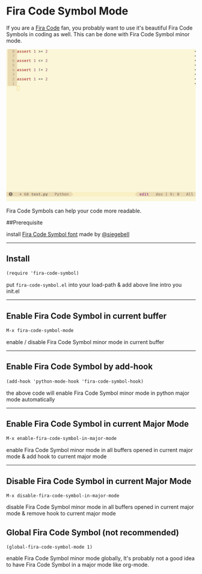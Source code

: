 # Fira Code Symbol Mode

If you are a [Fira Code](https://github.com/tonsky/FiraCode) fan, you probably want to use it's beautiful Fira Code Symbols in coding as well. This can be done with Fira Code Symbol minor mode.

![demo](./demo/demo.gif)

Fira Code Symbols can help your code more readable.

##Prerequisite

install [Fira Code Symbol font](https://github.com/tonsky/FiraCode/files/412440/FiraCode-Regular-Symbol.zip) made by [@siegebell](https://github.com/siegebell)

---


## Install

~~~scheme
(require 'fira-code-symbol)
~~~

put `fira-code-symbol.el` into  your load-path & add above line intro you init.el

---

## Enable Fira Code Symbol in current buffer

~~~scheme
M-x fira-code-symbol-mode
~~~
enable / disable Fira Code Symbol minor mode in current buffer

---

## Enable Fira Code Symbol by add-hook

~~~scheme
(add-hook 'python-mode-hook 'fira-code-symbol-hook)
~~~

the above code will enable  Fira Code Symbol minor mode in python major mode automatically

---

## Enable Fira Code Symbol in current Major Mode

~~~scheme
M-x enable-fira-code-symbol-in-major-mode
~~~
enable Fira Code Symbol minor mode in all buffers opened in current major mode & add hook to current major mode

---

## Disable Fira Code Symbol in current Major Mode

~~~
M-x disable-fira-code-symbol-in-major-mode
~~~
disable Fira Code Symbol minor mode in all buffers opened in current major mode & remove hook to current major mode


## Global Fira Code Symbol (not recommended)

~~~emacs
(global-fira-code-symbol-mode 1)
~~~

enable Fira Code Symbol minor mode globally, It's probably not a good idea to have  Fira Code Symbol in a major mode like org-mode.
